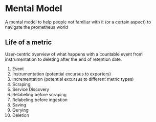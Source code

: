 # Mental Model

A mental model to help people not familiar with it (or a certain aspect) to navigate the prometheus world

## Life of a metric

User-centric overview of what happens with a countable event from instrumentation to deleting after the end of retention date.

1. Event
1. Instrumentation (potential excursus to exporters)
1. Incrementation (potential excursus to different metric types)
1. Scraping
1. Service Discovery
1. Relabeling before scraping
1. Relabeling before ingestion
1. Saving
1. Qerying
1. Deletion

